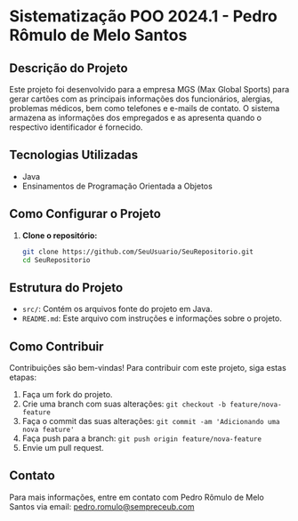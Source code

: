 # Sistematização POO 2024.1 - Pedro Rômulo de Melo Santos

## Descrição do Projeto

Este projeto foi desenvolvido para a empresa MGS (Max Global Sports) para gerar cartões com as principais informações dos funcionários, alergias, problemas médicos, bem como telefones e e-mails de contato. O sistema armazena as informações dos empregados e as apresenta quando o respectivo identificador é fornecido.

## Tecnologias Utilizadas

- Java
- Ensinamentos de Programação Orientada a Objetos 

## Como Configurar o Projeto

1. **Clone o repositório:**
   ```sh
   git clone https://github.com/SeuUsuario/SeuRepositorio.git
   cd SeuRepositorio

## Estrutura do Projeto

- `src/`: Contém os arquivos fonte do projeto em Java.
- `README.md`: Este arquivo com instruções e informações sobre o projeto.

## Como Contribuir

Contribuições são bem-vindas! Para contribuir com este projeto, siga estas etapas:

1. Faça um fork do projeto.
2. Crie uma branch com suas alterações: `git checkout -b feature/nova-feature`
3. Faça o commit das suas alterações: `git commit -am 'Adicionando uma nova feature'`
4. Faça push para a branch: `git push origin feature/nova-feature`
5. Envie um pull request.

## Contato

Para mais informações, entre em contato com Pedro Rômulo de Melo Santos via email: pedro.romulo@sempreceub.com
